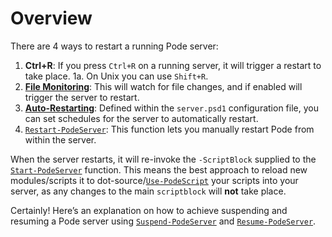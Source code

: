 # Overview

There are 4 ways to restart a running Pode server:

1. **Ctrl+R**: If you press `Ctrl+R` on a running server, it will trigger a restart to take place.
    1a. On Unix you can use `Shift+R`.
2. [**File Monitoring**](../Types/FileMonitoring): This will watch for file changes, and if enabled will trigger the server to restart.
3. [**Auto-Restarting**](../Types/AutoRestarting): Defined within the `server.psd1` configuration file, you can set schedules for the server to automatically restart.
4. [`Restart-PodeServer`](../../../Functions/Core/Restart-PodeServer): This function lets you manually restart Pode from within the server.

When the server restarts, it will re-invoke the `-ScriptBlock` supplied to the [`Start-PodeServer`](../../../Functions/Core/Start-PodeServer) function. This means the best approach to reload new modules/scripts it to dot-source/[`Use-PodeScript`](../../../Functions/Utilities/Use-PodeScript) your scripts into your server, as any changes to the main `scriptblock` will **not** take place.

Certainly! Here’s an explanation on how to achieve suspending and resuming a Pode server using [`Suspend-PodeServer`](../../../Functions/Core/Resume-PodeServer) and [`Resume-PodeServer`](../../../Functions/Core/Suspend-PodeServer).
